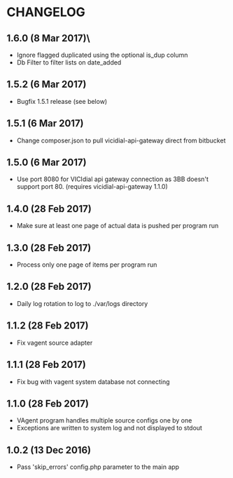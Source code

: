 # CHANGELOG
## 1.6.0 (8 Mar 2017)\
- Ignore flagged duplicated using the optional is_dup column
- Db Filter to filter lists on date_added

## 1.5.2 (6 Mar 2017)
- Bugfix 1.5.1 release (see below)

## 1.5.1 (6 Mar 2017)
- Change composer.json to pull vicidial-api-gateway direct from bitbucket

## 1.5.0 (6 Mar 2017)
- Use port 8080 for VICIdial api gateway connection as 3BB doesn't support port 80.  (requires vicidial-api-gateway 1.1.0)

## 1.4.0 (28 Feb 2017)
- Make sure at least one page of actual data is pushed per program run

## 1.3.0 (28 Feb 2017)
- Process only one page of items per program run

## 1.2.0 (28 Feb 2017)
- Daily log rotation to log to ./var/logs directory

## 1.1.2 (28 Feb 2017)
- Fix vagent source adapter

## 1.1.1 (28 Feb 2017)

- Fix bug with vagent system database not connecting

## 1.1.0 (28 Feb 2017)

- VAgent program handles multiple source configs one by one
- Exceptions are written to system log and not displayed to stdout

## 1.0.2 (13 Dec 2016)

- Pass 'skip_errors' config.php parameter to the main app
